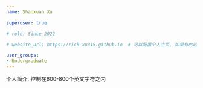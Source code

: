 ```yaml
---
name: Shaoxuan Xu

superuser: true

# role: Since 2022

# website_url: https://rick-xu315.github.io  # 可以配置个人主页, 如果有的话

user_groups:
- Undergraduate
---
```

个人简介, 控制在600-800个英文字符之内